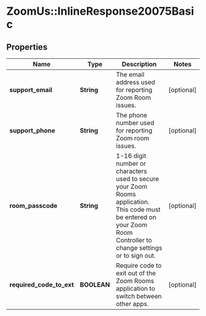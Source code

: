# ZoomUs::InlineResponse20075Basic

## Properties
Name | Type | Description | Notes
------------ | ------------- | ------------- | -------------
**support_email** | **String** | The email address used for reporting Zoom Room issues. | [optional] 
**support_phone** | **String** | The phone number used for reporting Zoom room issues. | [optional] 
**room_passcode** | **String** | 1-16 digit number or characters used to secure your Zoom Rooms application. This code must be entered on your Zoom Room Controller to change settings or to sign out. | [optional] 
**required_code_to_ext** | **BOOLEAN** | Require code to exit out of the Zoom Rooms application to switch between other apps.  | [optional] 


